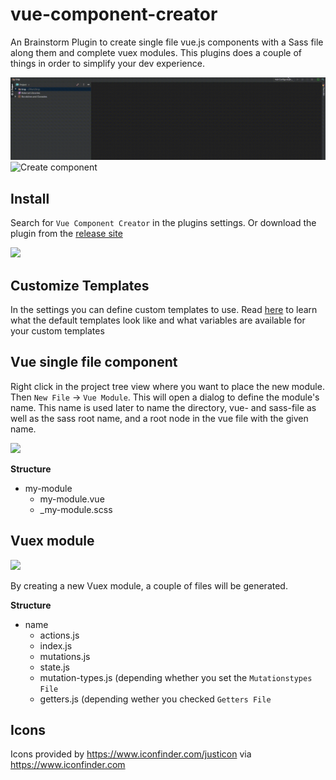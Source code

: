 # vue-component-creator
An Brainstorm Plugin to create single file vue.js components with a Sass file along them and complete vuex modules.
This plugins does a couple of things in order to simplify your dev experience.

![Create component](./doc/create-component.gif "")
![Create component](./doc/create-vuex.gif "")

## Install
Search for `Vue Component Creator` in the plugins settings. Or download the plugin from the [release site](https://github.com/faebeee/vue-component-creator-plugin/releases)

<img src="https://github.com/faebeee/vue-component-creator-plugin/raw/master/doc/install.png"/>


## Customize Templates
In the settings you can define custom templates to use.
Read [here](./doc/CUSTOMIZE.md) to learn what the default templates look like
and what variables are available for your custom templates


## Vue single file component
Right click in the project tree view where you want to place the new module. Then `New File` -> `Vue Module`.
This will open a dialog to define the module's name. This name is used later
to name the directory, vue- and sass-file as well as the sass root name, and a root node in the vue file
with the given name.

<img src="https://github.com/faebeee/vue-component-creator-plugin/raw/master/doc/new-component.png"/>

__Structure__

- my-module
  - my-module.vue
  - _my-module.scss


## Vuex module
<img src="https://github.com/faebeee/vue-component-creator-plugin/raw/master/doc/new-vuex.png"/>

By creating a new Vuex module, a couple of files will be generated.

__Structure__

- name
    - actions.js
    - index.js
    - mutations.js
    - state.js
    - mutation-types.js (depending whether you set the `Mutationstypes File`
    - getters.js (depending wether you checked `Getters File`


## Icons
Icons provided by https://www.iconfinder.com/justicon via https://www.iconfinder.com

